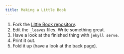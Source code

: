 ```yaml
---
title: Making a Little Book
---
```


1. Fork the [Little Book repository](https://github.com/quarterto/Little-Book).
2. Edit the `_leaves` files. Write something great.
3. Have a look at the finished thing with `jekyll serve`.
4. Print it out.
5. Fold it up (have a look at the back page).

